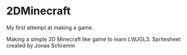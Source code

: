 # 2DMinecraft
My first attempt at making a game.

Making a simple 2D Minecraft like game to learn LWJGL3.
Spritesheet created by Jonas Schramm
